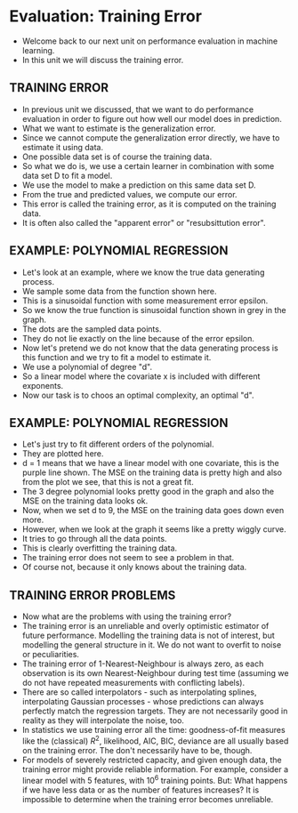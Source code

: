 # Evaluation: Training Error

- Welcome back to our next unit on performance evaluation in
  machine learning.
- In this unit we will discuss the training error.

## TRAINING ERROR

- In previous unit we discussed, that we want to do performance
  evaluation in order to figure out how well our model does in
prediction.
- What we want to estimate is the generalization error.
- Since we cannot compute the generalization error directly, we
  have to estimate it using data.
- One possible data set is of course the training data.
- So what we do is, we use a certain learner in combination with
  some data set D to fit a model.
- We use the model to make a prediction on this same data set D.
- From the true and predicted values, we compute our error.
- This error is called the training error, as it is computed on
  the training data.
- It is often also called the "apparent error" or
  "resubsittution error".


## EXAMPLE: POLYNOMIAL REGRESSION

- Let's look at an example, where we know the true data
  generating process.
- We sample some data from the function shown here.
- This is a sinusoidal function with some measurement error
  epsilon.
- So we know the true function is sinusoidal function shown in
  grey in the graph.
- The dots are the sampled data points.
- They do not lie exactly on the line because of the error
  epsilon.
- Now let's pretend we do not know that the data generating
  process is this function and we try to fit a model to estimate
it.
- We use a polynomial of degree "d".
- So a linear model where the covariate x is included with
  different exponents.
- Now our task is to choos an optimal complexity, an optimal
  "d".


## EXAMPLE: POLYNOMIAL REGRESSION

- Let's just try to fit different orders of the polynomial.
- They are plotted here.
- d = 1 means that we have a linear model with one covariate,
  this is the purple line shown. The MSE on the training data is
pretty high and also from the plot we see, that this is not a
great fit.
- The 3 degree polynomial looks pretty good in the graph and
  also the MSE on the training data looks ok.
- Now, when we set d to 9, the MSE on the training data goes
  down even more.
- However, when we look at the graph it seems like a pretty
  wiggly curve.
- It tries to go through all the data points.
- This is clearly overfitting the training data.
- The training error does not seem to see a problem in that.
- Of course not, because it only knows about the training data.


## TRAINING ERROR PROBLEMS

- Now what are the problems with using the training error?
- The training error is an unreliable and overly optimistic
  estimator of future performance. Modelling the training data
is not of interest, but modelling the general structure in it.
We do not want to overfit to noise or peculiarities.
- The training error of 1-Nearest-Neighbour is always zero, as
  each observation is its own Nearest-Neighbour during test time
(assuming we do not have repeated measurements with conflicting
labels).
- There are so called interpolators - such as interpolating
  splines, interpolating Gaussian processes - whose predictions
can always perfectly match the regression targets.  They are not
necessarily good in reality as they will interpolate the noise,
too.
- In statistics we use training error all the time:
  goodness-of-fit measures like the (classical) $R^2$,
likelihood, AIC, BIC, deviance are all usually based on the
training error. The don't necessarily have to be, though.
- For models of severely restricted capacity, and given enough
  data, the training error might provide reliable information.
For example, consider a linear model with 5 features, with
$10^6$ training points. But: What happens if we have less data
or as the number of features increases? It is impossible to
determine when the training error becomes unreliable.

